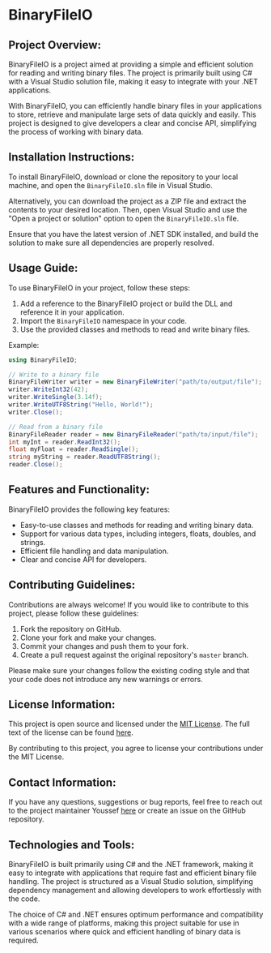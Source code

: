 # BinaryFileIO

## Project Overview:

BinaryFileIO is a project aimed at providing a simple and efficient solution for reading and writing binary files. The project is primarily built using C# with a Visual Studio solution file, making it easy to integrate with your .NET applications.

With BinaryFileIO, you can efficiently handle binary files in your applications to store, retrieve and manipulate large sets of data quickly and easily. This project is designed to give developers a clear and concise API, simplifying the process of working with binary data.

## Installation Instructions:

To install BinaryFileIO, download or clone the repository to your local machine, and open the `BinaryFileIO.sln` file in Visual Studio.

Alternatively, you can download the project as a ZIP file and extract the contents to your desired location. Then, open Visual Studio and use the "Open a project or solution" option to open the `BinaryFileIO.sln` file.

Ensure that you have the latest version of .NET SDK installed, and build the solution to make sure all dependencies are properly resolved.

## Usage Guide:

To use BinaryFileIO in your project, follow these steps:

1. Add a reference to the BinaryFileIO project or build the DLL and reference it in your application.
2. Import the `BinaryFileIO` namespace in your code.
3. Use the provided classes and methods to read and write binary files.

Example:

```csharp
using BinaryFileIO;

// Write to a binary file
BinaryFileWriter writer = new BinaryFileWriter("path/to/output/file");
writer.WriteInt32(42);
writer.WriteSingle(3.14f);
writer.WriteUTF8String("Hello, World!");
writer.Close();

// Read from a binary file
BinaryFileReader reader = new BinaryFileReader("path/to/input/file");
int myInt = reader.ReadInt32();
float myFloat = reader.ReadSingle();
string myString = reader.ReadUTF8String();
reader.Close();
```

## Features and Functionality:

BinaryFileIO provides the following key features:

- Easy-to-use classes and methods for reading and writing binary data.
- Support for various data types, including integers, floats, doubles, and strings.
- Efficient file handling and data manipulation.
- Clear and concise API for developers.

## Contributing Guidelines:

Contributions are always welcome! If you would like to contribute to this project, please follow these guidelines:

1. Fork the repository on GitHub.
2. Clone your fork and make your changes.
3. Commit your changes and push them to your fork.
4. Create a pull request against the original repository's `master` branch.

Please make sure your changes follow the existing coding style and that your code does not introduce any new warnings or errors.

## License Information:

This project is open source and licensed under the [MIT License](https://opensource.org/licenses/MIT). The full text of the license can be found [here](https://github.com/thisisyoussef/BinaryFileIO/blob/master/LICENSE).

By contributing to this project, you agree to license your contributions under the MIT License.

## Contact Information:

If you have any questions, suggestions or bug reports, feel free to reach out to the project maintainer Youssef [here](mailto:youremail@example.com) or create an issue on the GitHub repository.

## Technologies and Tools:

BinaryFileIO is built primarily using C# and the .NET framework, making it easy to integrate with applications that require fast and efficient binary file handling. The project is structured as a Visual Studio solution, simplifying dependency management and allowing developers to work effortlessly with the code.

The choice of C# and .NET ensures optimum performance and compatibility with a wide range of platforms, making this project suitable for use in various scenarios where quick and efficient handling of binary data is required.